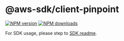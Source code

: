 # @aws-sdk/client-pinpoint

[![NPM version](https://img.shields.io/npm/v/@aws-sdk/client-pinpoint/rc.svg)](https://www.npmjs.com/package/@aws-sdk/client-pinpoint)
[![NPM downloads](https://img.shields.io/npm/dm/@aws-sdk/client-pinpoint.svg)](https://www.npmjs.com/package/@aws-sdk/client-pinpoint)

For SDK usage, please step to [SDK readme](https://github.com/aws/aws-sdk-js-v3).
